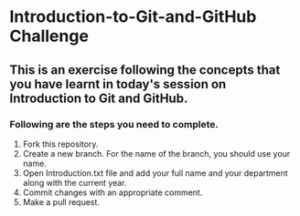 # Introduction-to-Git-and-GitHub Challenge
## This is an exercise following the concepts that you have learnt in today's session on Introduction to Git and GitHub.

### Following are the steps you need to complete.
1. Fork this repository.
2. Create a new branch. For the name of the branch, you should use your name.
3. Open Introduction.txt file and add your full name and your department along with the current year.
4. Commit changes with an appropriate comment.
5. Make a pull request.
